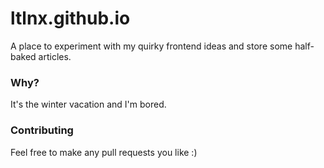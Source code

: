 # ltlnx.github.io
A place to experiment with my quirky frontend ideas and store some half-baked articles.
### Why?
It's the winter vacation and I'm bored.
### Contributing
Feel free to make any pull requests you like :)
